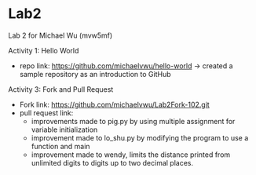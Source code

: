 # Lab2

Lab 2 for Michael Wu (mvw5mf)

Activity 1: Hello World
* repo link: https://github.com/michaelvwu/hello-world 
-> created a sample repository as an introduction to GitHub


Activity 3: Fork and Pull Request
* Fork link: https://github.com/michaelvwu/Lab2Fork-102.git
* pull request link: 
    - improvements made to pig.py by using multiple assignment for variable initialization
    - improvement made to lo_shu.py by modifying the program to use a function and main 
    - improvement made to wendy, limits the distance printed from unlimited digits to digits up to two decimal places. 
